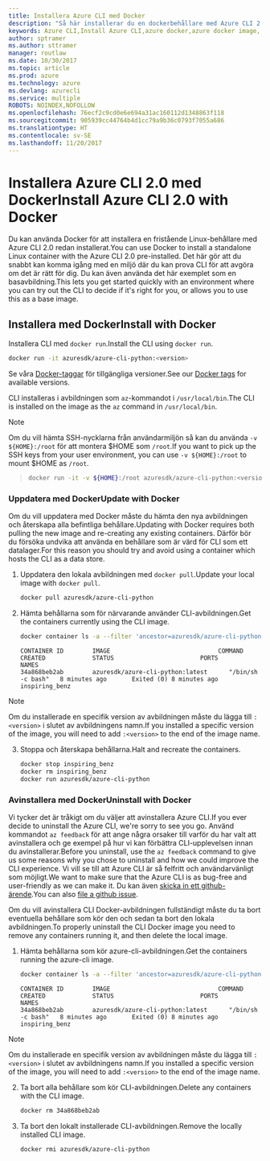 ```yaml
---
title: Installera Azure CLI med Docker
description: "Så här installerar du en dockerbehållare med Azure CLI 2.0"
keywords: Azure CLI,Install Azure CLI,azure docker,azure docker image,
author: sptramer
ms.author: sttramer
manager: routlaw
ms.date: 10/30/2017
ms.topic: article
ms.prod: azure
ms.technology: azure
ms.devlang: azurecli
ms.service: multiple
ROBOTS: NOINDEX,NOFOLLOW
ms.openlocfilehash: 76ecf2c9cd0e6e694a31ac160112d1348863f118
ms.sourcegitcommit: 905939cc44764b4d1cc79a9b36c0793f7055a686
ms.translationtype: HT
ms.contentlocale: sv-SE
ms.lasthandoff: 11/20/2017
---
```

# <a name="install-azure-cli-20-with-docker"></a><span data-ttu-id="78663-104">Installera Azure CLI 2.0 med Docker</span><span class="sxs-lookup"><span data-stu-id="78663-104">Install Azure CLI 2.0 with Docker</span></span>

<span data-ttu-id="78663-105">Du kan använda Docker för att installera en fristående Linux-behållare med Azure CLI 2.0 redan installerat.</span><span class="sxs-lookup"><span data-stu-id="78663-105">You can use Docker to install a standalone Linux container with the Azure CLI 2.0 pre-installed.</span></span> <span data-ttu-id="78663-106">Det här gör att du snabbt kan komma igång med en miljö där du kan prova CLI för att avgöra om det är rätt för dig. Du kan även använda det här exemplet som en basavbildning.</span><span class="sxs-lookup"><span data-stu-id="78663-106">This lets you get started quickly with an environment where you can try out the CLI to decide if it's right for you, or allows you to use this as a base image.</span></span>

## <a name="install-with-docker"></a><span data-ttu-id="78663-107">Installera med Docker</span><span class="sxs-lookup"><span data-stu-id="78663-107">Install with Docker</span></span>

<span data-ttu-id="78663-108">Installera CLI med `docker run`.</span><span class="sxs-lookup"><span data-stu-id="78663-108">Install the CLI using `docker run`.</span></span>

   ```bash
   docker run -it azuresdk/azure-cli-python:<version>
   ```

<span data-ttu-id="78663-109">Se våra [Docker-taggar](https://hub.docker.com/r/azuresdk/azure-cli-python/tags/) för tillgängliga versioner.</span><span class="sxs-lookup"><span data-stu-id="78663-109">See our [Docker tags](https://hub.docker.com/r/azuresdk/azure-cli-python/tags/) for available versions.</span></span>

<span data-ttu-id="78663-110">CLI installeras i avbildningen som `az`-kommandot i `/usr/local/bin`.</span><span class="sxs-lookup"><span data-stu-id="78663-110">The CLI is installed on the image as the `az` command in `/usr/local/bin`.</span></span>

> [!NOTE]
> <span data-ttu-id="78663-111">Om du vill hämta SSH-nycklarna från användarmiljön så kan du använda `-v ${HOME}:/root` för att montera $HOME som `/root`.</span><span class="sxs-lookup"><span data-stu-id="78663-111">If you want to pick up the SSH keys from your user environment, you can use `-v ${HOME}:/root` to mount $HOME as `/root`.</span></span>

> ```bash
> docker run -it -v ${HOME}:/root azuresdk/azure-cli-python:<version>
> ```

### <a name="update-with-docker"></a><span data-ttu-id="78663-112">Uppdatera med Docker</span><span class="sxs-lookup"><span data-stu-id="78663-112">Update with Docker</span></span>

<span data-ttu-id="78663-113">Om du vill uppdatera med Docker måste du hämta den nya avbildningen och återskapa alla befintliga behållare.</span><span class="sxs-lookup"><span data-stu-id="78663-113">Updating with Docker requires both pulling the new image and re-creating any existing containers.</span></span> <span data-ttu-id="78663-114">Därför bör du försöka undvika att använda en behållare som är värd för CLI som ett datalager.</span><span class="sxs-lookup"><span data-stu-id="78663-114">For this reason you should try and avoid using a container which hosts the CLI as a data store.</span></span>

1. <span data-ttu-id="78663-115">Uppdatera den lokala avbildningen med `docker pull`.</span><span class="sxs-lookup"><span data-stu-id="78663-115">Update your local image with `docker pull`.</span></span>

   ```bash
   docker pull azuresdk/azure-cli-python
   ```

2. <span data-ttu-id="78663-116">Hämta behållarna som för närvarande använder CLI-avbildningen.</span><span class="sxs-lookup"><span data-stu-id="78663-116">Get the containers currently using the CLI image.</span></span>

   ```bash
   docker container ls -a --filter 'ancestor=azuresdk/azure-cli-python'
   ```

   ```output
   CONTAINER ID        IMAGE                              COMMAND             CREATED             STATUS                        PORTS               NAMES
   34a868beb2ab        azuresdk/azure-cli-python:latest      "/bin/sh -c bash"   8 minutes ago       Exited (0) 8 minutes ago                       inspiring_benz
   ```

  > [!NOTE]
  > <span data-ttu-id="78663-117">Om du installerade en specifik version av avbildningen måste du lägga till `:<version>` i slutet av avbildningens namn.</span><span class="sxs-lookup"><span data-stu-id="78663-117">If you installed a specific version of the image, you will need to add `:<version>` to the end of the image name.</span></span>

3. <span data-ttu-id="78663-118">Stoppa och återskapa behållarna.</span><span class="sxs-lookup"><span data-stu-id="78663-118">Halt and recreate the containers.</span></span>

   ```bash
   docker stop inspiring_benz
   docker rm inspiring_benz
   docker run azuresdk/azure-cli-python
   ```

### <a name="uninstall-with-docker"></a><span data-ttu-id="78663-119">Avinstallera med Docker</span><span class="sxs-lookup"><span data-stu-id="78663-119">Uninstall with Docker</span></span>

<span data-ttu-id="78663-120">Vi tycker det är tråkigt om du väljer att avinstallera Azure CLI.</span><span class="sxs-lookup"><span data-stu-id="78663-120">If you ever decide to uninstall the Azure CLI, we're sorry to see you go.</span></span> <span data-ttu-id="78663-121">Använd kommandot `az feedback` för att ange några orsaker till varför du har valt att avinstallera och ge exempel på hur vi kan förbättra CLI-upplevelsen innan du avinstallerar.</span><span class="sxs-lookup"><span data-stu-id="78663-121">Before you uninstall, use the `az feedback` command to give us some reasons why you chose to uninstall and how we could improve the CLI experience.</span></span> <span data-ttu-id="78663-122">Vi vill se till att Azure CLI är så felfritt och användarvänligt som möjligt.</span><span class="sxs-lookup"><span data-stu-id="78663-122">We want to make sure that the Azure CLI is as bug-free and user-friendly as we can make it.</span></span> <span data-ttu-id="78663-123">Du kan även [skicka in ett github-ärende](https://github.com/Azure/azure-cli/issues).</span><span class="sxs-lookup"><span data-stu-id="78663-123">You can also [file a github issue](https://github.com/Azure/azure-cli/issues).</span></span>

<span data-ttu-id="78663-124">Om du vill avinstallera CLI Docker-avbildningen fullständigt måste du ta bort eventuella behållare som kör den och sedan ta bort den lokala avbildningen.</span><span class="sxs-lookup"><span data-stu-id="78663-124">To properly uninstall the CLI Docker image you need to remove any containers running it, and then delete the local image.</span></span>

1. <span data-ttu-id="78663-125">Hämta behållarna som kör azure-cli-avbildningen.</span><span class="sxs-lookup"><span data-stu-id="78663-125">Get the containers running the azure-cli image.</span></span>

   ```bash
   docker container ls -a --filter 'ancestor=azuresdk/azure-cli-python'
   ```

   ```output
   CONTAINER ID        IMAGE                              COMMAND             CREATED             STATUS                        PORTS               NAMES
   34a868beb2ab        azuresdk/azure-cli-python:latest      "/bin/sh -c bash"   8 minutes ago       Exited (0) 8 minutes ago                       inspiring_benz
   ```
  > [!NOTE]
  > <span data-ttu-id="78663-126">Om du installerade en specifik version av avbildningen måste du lägga till `:<version>` i slutet av avbildningens namn.</span><span class="sxs-lookup"><span data-stu-id="78663-126">If you installed a specific version of the image, you will need to add `:<version>` to the end of the image name.</span></span>

2. <span data-ttu-id="78663-127">Ta bort alla behållare som kör CLI-avbildningen.</span><span class="sxs-lookup"><span data-stu-id="78663-127">Delete any containers with the CLI image.</span></span>

   ```bash
   docker rm 34a868beb2ab
   ```

3. <span data-ttu-id="78663-128">Ta bort den lokalt installerade CLI-avbildningen.</span><span class="sxs-lookup"><span data-stu-id="78663-128">Remove the locally installed CLI image.</span></span>

   ```bash
   docker rmi azuresdk/azure-cli-python
   ```


